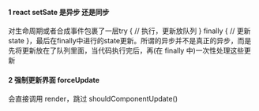 #### 1 react setSate 是异步 还是同步

对生命周期或者合成事件包裹了一层try { // 执行，更新放队列 } finally { // 更新state }，最后在finally中进行的state更新。所谓的异步并不是真正的异步，而是先将更新放在了队列里面，当代码执行完后，再(在 finally 中)一次性处理这些更新

#### 2 强制更新界面 forceUpdate

会直接调用 render，跳过 shouldComponentUpdate()
